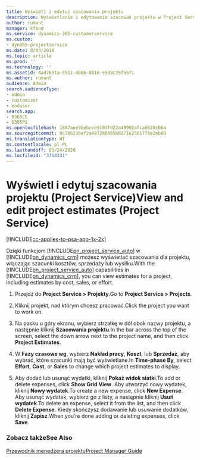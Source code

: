 ```yaml
---
title: Wyświetl i edytuj szacowania projektu
description: Wyświetlanie i edytowanie szacowań projektu w Project Service
author: rumant
manager: kfend
ms.service: dynamics-365-customerservice
ms.custom:
- dyn365-projectservice
ms.date: 8/03/2018
ms.topic: article
ms.prod: ''
ms.technology: ''
ms.assetid: 4ad7691a-8911-4606-8816-e539c26f5571
ms.author: rumant
audience: Admin
search.audienceType:
- admin
- customizer
- enduser
search.app:
- D365CE
- D365PS
ms.openlocfilehash: 1807aee98ebcce9103fd22a49992afcad620c06a
ms.sourcegitcommit: 8c786230ef2a497280885b827162561776e2eb00
ms.translationtype: HT
ms.contentlocale: pl-PL
ms.lasthandoff: 03/24/2020
ms.locfileid: "3754331"
---
```

# <a name="view-and-edit-project-estimates-project-service"></a><span data-ttu-id="6390f-103">Wyświetl i edytuj szacowania projektu (Project Service)</span><span class="sxs-lookup"><span data-stu-id="6390f-103">View and edit project estimates (Project Service)</span></span>

[!INCLUDE[cc-applies-to-psa-app-1x-2x](../includes/cc-applies-to-psa-app-1x-2x.md)]

<span data-ttu-id="6390f-104">Dzięki funkcjom [!INCLUDE[pn_project_service_auto](../includes/pn-project-service-auto.md)] w [!INCLUDE[pn_dynamics_crm](../includes/pn-dynamics-crm.md)] możesz wyświetlać szacowania dla projektu, włączając szacunki kosztów, sprzedaży lub wysiłku.</span><span class="sxs-lookup"><span data-stu-id="6390f-104">With the [!INCLUDE[pn_project_service_auto](../includes/pn-project-service-auto.md)] capabilities in [!INCLUDE[pn_dynamics_crm](../includes/pn-dynamics-crm.md)], you can view estimates for a project, including estimates by cost, sales, or effort.</span></span>  
  
1.  <span data-ttu-id="6390f-105">Przejdź do **Project Service > Projekty**.</span><span class="sxs-lookup"><span data-stu-id="6390f-105">Go to **Project Service > Projects**.</span></span>  
  
2.  <span data-ttu-id="6390f-106">Kliknij projekt, nad którym chcesz pracować.</span><span class="sxs-lookup"><span data-stu-id="6390f-106">Click the project you want to work on.</span></span>  
  
3.  <span data-ttu-id="6390f-107">Na pasku u góry ekranu, wybierz strzałkę w dół obok nazwy projektu, a następnie kliknij **Szacowania projektu**.</span><span class="sxs-lookup"><span data-stu-id="6390f-107">In the bar across the top of the screen, select the down arrow next to the project name, and then click **Project Estimates**.</span></span>  
  
4.  <span data-ttu-id="6390f-108">W **Fazy czasowe wg**, wybierz **Nakład pracy**, **Koszt**, lub **Sprzedaż**, aby wybrać, które szacunki mają być wyświetlane.</span><span class="sxs-lookup"><span data-stu-id="6390f-108">In **Time-phase By**, select **Effort**, **Cost**, or **Sales** to change which project estimates to display.</span></span>  
  
5.  <span data-ttu-id="6390f-109">Aby dodać lub usunąć wydatki, kliknij **Pokaż widok siatki**.</span><span class="sxs-lookup"><span data-stu-id="6390f-109">To add or delete expenses, click **Show Grid View**.</span></span> <span data-ttu-id="6390f-110">Aby utworzyć nowy wydatek, kliknij **Nowy wydatek**.</span><span class="sxs-lookup"><span data-stu-id="6390f-110">To create a new expense, click **New Expense**.</span></span> <span data-ttu-id="6390f-111">Aby usunąć wydatek, wybierz go z listy, a następnie kliknij **Usuń wydatek**.</span><span class="sxs-lookup"><span data-stu-id="6390f-111">To delete an expense, select it from the list, and then click **Delete Expense**.</span></span> <span data-ttu-id="6390f-112">Kiedy skończysz dodawanie lub usuwanie dodatków, kliknij **Zapisz**.</span><span class="sxs-lookup"><span data-stu-id="6390f-112">When you’re done adding or deleting expenses, click **Save**.</span></span>  
  
### <a name="see-also"></a><span data-ttu-id="6390f-113">Zobacz także</span><span class="sxs-lookup"><span data-stu-id="6390f-113">See Also</span></span>  
 [<span data-ttu-id="6390f-114">Przewodnik menedżera projektu</span><span class="sxs-lookup"><span data-stu-id="6390f-114">Project Manager Guide</span></span>](../project-service/project-manager-guide.md)
